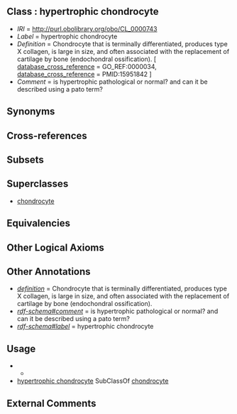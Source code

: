 
## Class : hypertrophic chondrocyte

 * *IRI* = http://purl.obolibrary.org/obo/CL_0000743
 * *Label* = hypertrophic chondrocyte
 * *Definition* = Chondrocyte that is terminally differentiated, produces type X collagen, is large in size, and often associated with the replacement of cartilage by bone (endochondral ossification). [ [database_cross_reference](../../ef/oboInOwl#hasDbXref.md) = GO_REF:0000034, [database_cross_reference](../../ef/oboInOwl#hasDbXref.md) = PMID:15951842 ]
 * *Comment* = is hypertrophic pathological or normal? and can it be described using a pato term?

## Synonyms


## Cross-references


## Subsets


## Superclasses

 * [chondrocyte](../../CL/38/CL_0000138.md)

## Equivalencies


## Other Logical Axioms


## Other Annotations

 * *[definition](../../IAO/15/IAO_0000115.md)* = Chondrocyte that is terminally differentiated, produces type X collagen, is large in size, and often associated with the replacement of cartilage by bone (endochondral ossification).
 * *[rdf-schema#comment](../../nt/rdf-schema#comment.md)* = is hypertrophic pathological or normal? and can it be described using a pato term?
 * *[rdf-schema#label](../../el/rdf-schema#label.md)* = hypertrophic chondrocyte

## Usage

 * -
 * [hypertrophic chondrocyte](../../CL/43/CL_0000743.md) SubClassOf [chondrocyte](../../CL/38/CL_0000138.md)

## External Comments

